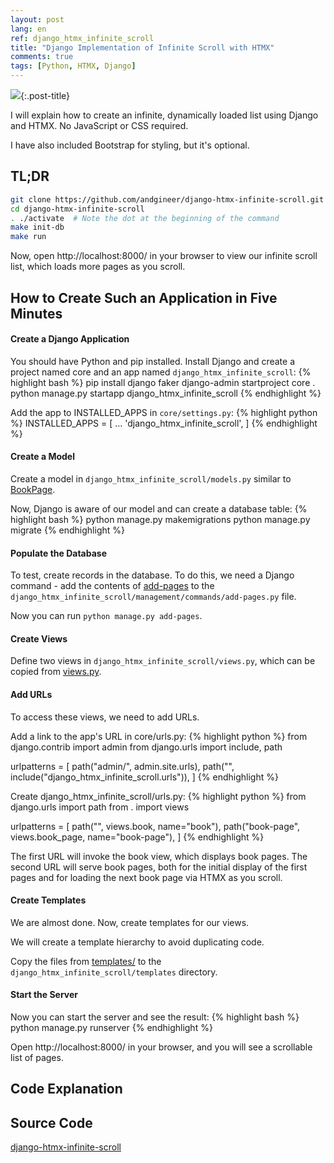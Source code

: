 ```yaml
---
layout: post
lang: en
ref: django_htmx_infinite_scroll
title: "Django Implementation of Infinite Scroll with HTMX"
comments: true
tags: [Python, HTMX, Django]
---
```


![](/images/python-scroll.png){:.post-title}

I will explain how to create an infinite, dynamically loaded list using Django and HTMX.
No JavaScript or CSS required.

I have also included Bootstrap for styling, but it's optional.

## TL;DR
```bash
git clone https://github.com/andgineer/django-htmx-infinite-scroll.git
cd django-htmx-infinite-scroll
. ./activate  # Note the dot at the beginning of the command
make init-db
make run
```

Now, open http://localhost:8000/ in your browser to view our infinite scroll list, which loads more pages as you scroll.

## How to Create Such an Application in Five Minutes
#### Create a Django Application
You should have Python and pip installed.
Install Django and create a project named core and an app named `django_htmx_infinite_scroll`:
{% highlight bash %}
pip install django faker
django-admin startproject core .
python manage.py startapp django_htmx_infinite_scroll
{% endhighlight %}

Add the app to INSTALLED_APPS in `core/settings.py`:
{% highlight python %}
INSTALLED_APPS = [
    ...
    'django_htmx_infinite_scroll',
]
{% endhighlight %}

#### Create a Model
Create a model in `django_htmx_infinite_scroll/models.py` similar to [BookPage](https://github.com/andgineer/django-htmx-infinite-scroll/blob/84d91ed61b86eb8c7c315ac4ab14b91f9a9101fe/django_htmx_infinite_scroll/models.py#L5).

Now, Django is aware of our model and can create a database table:
{% highlight bash %}
python manage.py makemigrations
python manage.py migrate
{% endhighlight %}

#### Populate the Database
To test, create records in the database. To do this, we need a Django command - add the contents of [add-pages](https://github.com/andgineer/django-htmx-infinite-scroll/blob/84d91ed61b86eb8c7c315ac4ab14b91f9a9101fe/django_htmx_infinite_scroll/management/commands/add-pages.py#L1)
 to the 
`django_htmx_infinite_scroll/management/commands/add-pages.py` file.

Now you can run `python manage.py add-pages`.

#### Create Views
Define two views in `django_htmx_infinite_scroll/views.py`, which can be copied from [views.py](https://github.com/andgineer/django-htmx-infinite-scroll/blob/84d91ed61b86eb8c7c315ac4ab14b91f9a9101fe/django_htmx_infinite_scroll/views.py#L1).

#### Add URLs
To access these views, we need to add URLs.

Add a link to the app's URL in core/urls.py:
{% highlight python %}
from django.contrib import admin
from django.urls import include, path

urlpatterns = [
    path("admin/", admin.site.urls),
    path("", include("django_htmx_infinite_scroll.urls")),
]
{% endhighlight %}

Create django_htmx_infinite_scroll/urls.py:
{% highlight python %}
from django.urls import path
from . import views

urlpatterns = [
    path("", views.book, name="book"),
    path("book-page", views.book_page, name="book-page"),
]
{% endhighlight %}

The first URL will invoke the book view, which displays book pages.
The second URL will serve book pages, both for the initial display of the first pages and for loading the next book page via HTMX as you scroll.

#### Create Templates
We are almost done.
Now, create templates for our views.

We will create a template hierarchy to avoid duplicating code.

Copy the files from [templates/](https://github.com/andgineer/django-htmx-infinite-scroll/tree/main/django_htmx_infinite_scroll/templates) 
to the `django_htmx_infinite_scroll/templates` directory.

#### Start the Server
Now you can start the server and see the result:
{% highlight bash %}
python manage.py runserver
{% endhighlight %}

Open http://localhost:8000/ in your browser, and you will see a scrollable list of pages.

## Code Explanation
## Source Code
[django-htmx-infinite-scroll](https://github.com/andgineer/django-htmx-infinite-scroll)